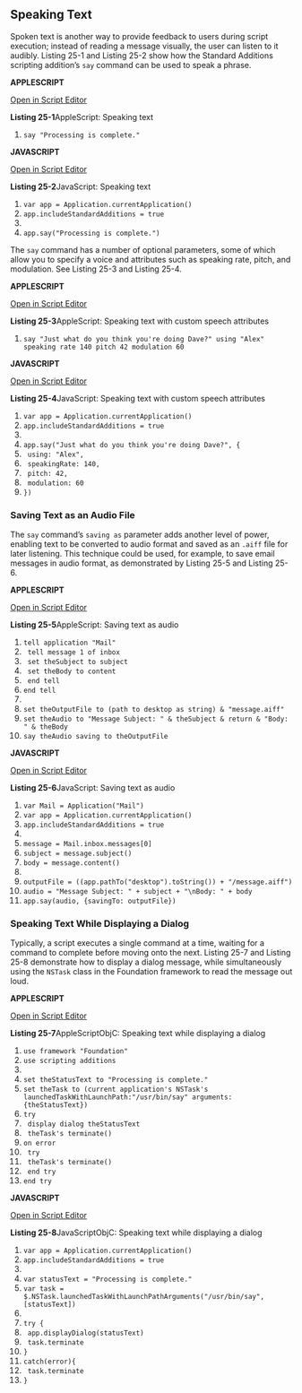 ## Speaking Text

Spoken text is another way to provide feedback to users during script execution; instead of reading a message visually, the user can listen to it audibly. Listing 25-1 and Listing 25-2 show how the Standard Additions scripting addition’s `say` command can be used to speak a phrase.

**APPLESCRIPT**

[Open in Script Editor](applescript://com.apple.scripteditor?action=new&script=say%20%22Processing%20is%20complete.%22)

**Listing 25-1**AppleScript: Speaking text

1. `say "Processing is complete."`

**JAVASCRIPT**

[Open in Script Editor](applescript://com.apple.scripteditor?action=new&script=var%20app%20%3D%20Application.currentApplication%28%29%0Aapp.includeStandardAdditions%20%3D%20true%0A%0Aapp.say%28%22Processing%20is%20complete.%22%29)

**Listing 25-2**JavaScript: Speaking text

1. `var app = Application.currentApplication()`
2. `app.includeStandardAdditions = true`
3. ` `
4. `app.say("Processing is complete.")`

The `say` command has a number of optional parameters, some of which allow you to specify a voice and attributes such as speaking rate, pitch, and modulation. See Listing 25-3 and Listing 25-4.

**APPLESCRIPT**

[Open in Script Editor](applescript://com.apple.scripteditor?action=new&script=say%20%22Just%20what%20do%20you%20think%20you%27re%20doing%20Dave%3F%22%20using%20%22Alex%22%20speaking%20rate%20140%20pitch%2042%20modulation%2060)

**Listing 25-3**AppleScript: Speaking text with custom speech attributes

1. `say "Just what do you think you're doing Dave?" using "Alex" speaking rate 140 pitch 42 modulation 60`

**JAVASCRIPT**

[Open in Script Editor](applescript://com.apple.scripteditor?action=new&script=var%20app%20%3D%20Application.currentApplication%28%29%0Aapp.includeStandardAdditions%20%3D%20true%0A%0Aapp.say%28%22Just%20what%20do%20you%20think%20you%27re%20doing%20Dave%3F%22%2C%20%7B%0A%20%20%20%20using%3A%20%22Alex%22%2C%0A%20%20%20%20speakingRate%3A%20140%2C%0A%20%20%20%20pitch%3A%2042%2C%0A%20%20%20%20modulation%3A%2060%0A%7D%29%0A)

**Listing 25-4**JavaScript: Speaking text with custom speech attributes

1. `var app = Application.currentApplication()`
2. `app.includeStandardAdditions = true`
3. ` `
4. `app.say("Just what do you think you're doing Dave?", {`
5. ` using: "Alex",`
6. ` speakingRate: 140,`
7. ` pitch: 42,`
8. ` modulation: 60`
9. `})`

### Saving Text as an Audio File

The `say` command’s `saving as` parameter adds another level of power, enabling text to be converted to audio format and saved as an `.aiff` file for later listening. This technique could be used, for example, to save email messages in audio format, as demonstrated by Listing 25-5 and Listing 25-6.

**APPLESCRIPT**

[Open in Script Editor](applescript://com.apple.scripteditor?action=new&script=tell%20application%20%22Mail%22%0A%20%20%20%20tell%20message%201%20of%20inbox%0A%20%20%20%20%20%20%20%20set%20theSubject%20to%20subject%0A%20%20%20%20%20%20%20%20set%20theBody%20to%20content%0A%20%20%20%20end%20tell%0Aend%20tell%0A%0Aset%20theOutputFile%20to%20%28path%20to%20desktop%20as%20string%29%20%26%20%22message.aiff%22%0Aset%20theAudio%20to%20%22Message%20Subject%3A%20%22%20%26%20theSubject%20%26%20return%20%26%20%22Body%3A%20%22%20%26%20theBody%0Asay%20theAudio%20saving%20to%20theOutputFile)

**Listing 25-5**AppleScript: Saving text as audio

1. `tell application "Mail"`
2. ` tell message 1 of inbox`
3. ` set theSubject to subject`
4. ` set theBody to content`
5. ` end tell`
6. `end tell`
7. ` `
8. `set theOutputFile to (path to desktop as string) & "message.aiff"`
9. `set theAudio to "Message Subject: " & theSubject & return & "Body: " & theBody`
10. `say theAudio saving to theOutputFile`

**JAVASCRIPT**

[Open in Script Editor](applescript://com.apple.scripteditor?action=new&script=var%20Mail%20%3D%20Application%28%22Mail%22%29%0Avar%20app%20%3D%20Application.currentApplication%28%29%0Aapp.includeStandardAdditions%20%3D%20true%0A%0Amessage%20%3D%20Mail.inbox.messages%5B0%5D%0Asubject%20%3D%20message.subject%28%29%0Abody%20%3D%20message.content%28%29%0A%0AoutputFile%20%3D%20%28%28app.pathTo%28%22desktop%22%29.toString%28%29%29%20%2B%20%22%2Fmessage.aiff%22%29%0Aaudio%20%3D%20%22Message%20Subject%3A%20%22%20%2B%20subject%20%2B%20%22%5CnBody%3A%20%22%20%2B%20body%0Aapp.say%28audio%2C%20%7BsavingTo%3A%20outputFile%7D%29)

**Listing 25-6**JavaScript: Saving text as audio

1. `var Mail = Application("Mail")`
2. `var app = Application.currentApplication()`
3. `app.includeStandardAdditions = true`
4. ` `
5. `message = Mail.inbox.messages[0]`
6. `subject = message.subject()`
7. `body = message.content()`
8. ` `
9. `outputFile = ((app.pathTo("desktop").toString()) + "/message.aiff")`
10. `audio = "Message Subject: " + subject + "\nBody: " + body`
11. `app.say(audio, {savingTo: outputFile})`

### Speaking Text While Displaying a Dialog

Typically, a script executes a single command at a time, waiting for a command to complete before moving onto the next. Listing 25-7 and Listing 25-8 demonstrate how to display a dialog message, while simultaneously using the `NSTask` class in the Foundation framework to read the message out loud.

**APPLESCRIPT**

[Open in Script Editor](applescript://com.apple.scripteditor?action=new&script=use%20framework%20%22Foundation%22%0Ause%20scripting%20additions%0A%0Aset%20theStatusText%20to%20%22Processing%20is%20complete.%22%0Aset%20theTask%20to%20%28current%20application%27s%20NSTask%27s%20launchedTaskWithLaunchPath%3A%22%2Fusr%2Fbin%2Fsay%22%20arguments%3A%7BtheStatusText%7D%29%0Atry%0A%20%20%20%20display%20dialog%20theStatusText%0A%20%20%20%20theTask%27s%20terminate%28%29%0Aon%20error%0A%20%20%20%20try%0A%20%20%20%20%20%20%20%20theTask%27s%20terminate%28%29%0A%20%20%20%20end%20try%0Aend%20try)

**Listing 25-7**AppleScriptObjC: Speaking text while displaying a dialog

1. `use framework "Foundation"`
2. `use scripting additions`
3. ` `
4. `set theStatusText to "Processing is complete."`
5. `set theTask to (current application's NSTask's launchedTaskWithLaunchPath:"/usr/bin/say" arguments:{theStatusText})`
6. `try`
7. ` display dialog theStatusText`
8. ` theTask's terminate()`
9. `on error`
10. ` try`
11. ` theTask's terminate()`
12. ` end try`
13. `end try`

**JAVASCRIPT**

[Open in Script Editor](applescript://com.apple.scripteditor?action=new&script=var%20app%20%3D%20Application.currentApplication%28%29%0Aapp.includeStandardAdditions%20%3D%20true%0A%0Avar%20statusText%20%3D%20%22Processing%20is%20complete.%22%0Avar%20task%20%3D%20%24.NSTask.launchedTaskWithLaunchPathArguments%28%22%2Fusr%2Fbin%2Fsay%22%2C%20%5BstatusText%5D%29%0A%0Atry%20%7B%0A%20%20%20%20app.displayDialog%28statusText%29%0A%20%20%20%20task.terminate%0A%7D%0Acatch%28error%29%7B%0A%20%20%20%20task.terminate%0A%7D)

**Listing 25-8**JavaScriptObjC: Speaking text while displaying a dialog

1. `var app = Application.currentApplication()`
2. `app.includeStandardAdditions = true`
3. ` `
4. `var statusText = "Processing is complete."`
5. `var task = $.NSTask.launchedTaskWithLaunchPathArguments("/usr/bin/say", [statusText])`
6. ` `
7. `try {`
8. ` app.displayDialog(statusText)`
9. ` task.terminate`
10. `}`
11. `catch(error){`
12. ` task.terminate`
13. `}`
